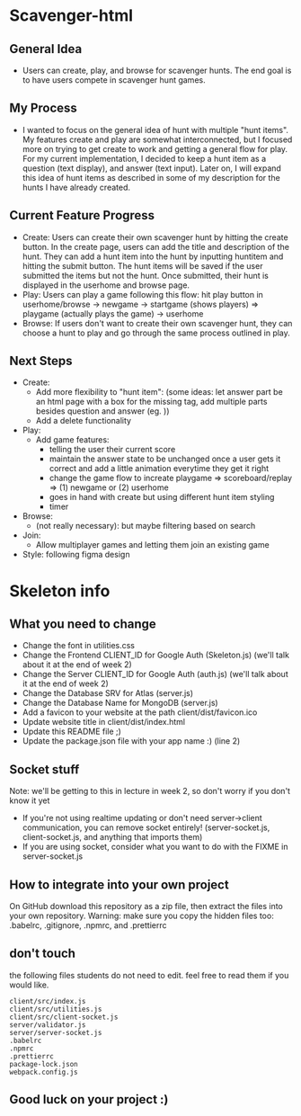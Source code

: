# Scavenger-html

## General Idea
- Users can create, play, and browse for scavenger hunts. The end goal is to have users compete in scavenger hunt games. 

## My Process
- I wanted to focus on the general idea of hunt with multiple "hunt items". My features create and play are somewhat interconnected, but I focused more on trying to get create to work and getting a general flow for play. For my current implementation, I decided to keep a hunt item as a question (text display), and answer (text input). Later on, I will expand this idea of hunt items as described in some of my description for the hunts I have already created. 

## Current Feature Progress
- Create: Users can create their own scavenger hunt by hitting the create button. In the create page, users can add the title and description of the hunt. They can add a hunt item into the hunt by inputting huntitem and hitting the submit button. The hunt items will be saved if the user submitted the items but not the hunt. Once submitted, their hunt is displayed in the userhome and browse page. 
- Play: Users can play a game following this flow: hit play button in userhome/browse -> newgame -> startgame (shows players) => playgame (actually plays the game) -> userhome
- Browse: If users don't want to create their own scavenger hunt, they can choose a hunt to play and go through the same process outlined in play.

## Next Steps
- Create:
  - Add more flexibility to "hunt item": (some ideas: let answer part be an html page with a box for the missing tag, add multiple parts besides question and answer (eg. ))
  - Add a delete functionality
- Play:
  - Add game features:
    - telling the user their current score
    - maintain the answer state to be unchanged once a user gets it correct and add a little animation everytime they get it right
    - change the game flow to increate playgame => scoreboard/replay => (1) newgame or (2) userhome
    - goes in hand with create but using different hunt item styling
    - timer
- Browse:
  - (not really necessary): but maybe filtering based on search
- Join: 
  - Allow multiplayer games and letting them join an existing game
- Style: following figma design

# Skeleton info


## What you need to change

- Change the font in utilities.css
- Change the Frontend CLIENT_ID for Google Auth (Skeleton.js) (we'll talk about it at the end of week 2)
- Change the Server CLIENT_ID for Google Auth (auth.js) (we'll talk about it at the end of week 2)
- Change the Database SRV for Atlas (server.js)
- Change the Database Name for MongoDB (server.js)
- Add a favicon to your website at the path client/dist/favicon.ico
- Update website title in client/dist/index.html
- Update this README file ;)
- Update the package.json file with your app name :) (line 2)

## Socket stuff
Note: we'll be getting to this in lecture in week 2, so don't worry if you don't know it yet

- If you're not using realtime updating or don't need server->client communication, you can remove socket entirely! (server-socket.js, client-socket.js, and anything that imports them)
- If you are using socket, consider what you want to do with the FIXME in server-socket.js


## How to integrate into your own project

On GitHub download this repository as a zip file, then extract the files into your own repository.
Warning: make sure you copy the hidden files too: .babelrc, .gitignore, .npmrc, and .prettierrc

## don't touch

the following files students do not need to edit. feel free to read them if you would like.

```
client/src/index.js
client/src/utilities.js
client/src/client-socket.js
server/validator.js
server/server-socket.js
.babelrc
.npmrc
.prettierrc
package-lock.json
webpack.config.js
```

## Good luck on your project :)
